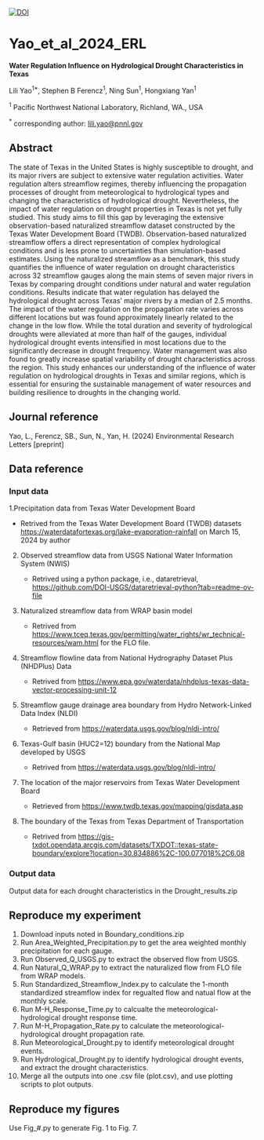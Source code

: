 [![DOI](https://zenodo.org/badge/265254045.svg)](https://zenodo.org/doi/10.5281/zenodo.10442485)

# Yao_et_al_2024_ERL
**Water Regulation Influence on Hydrological Drought Characteristics in Texas**  
  
Lili Yao<sup>1*</sup>, Stephen B Ferencz<sup>1</sup>, Ning Sun<sup>1</sup>, Hongxiang Yan<sup>1</sup>  
  
<sup>1</sup> Pacific Northwest National Laboratory, Richland, WA., USA  
  
<sup>*</sup> corresponding author: lili.yao@pnnl.gov

## Abstract
The state of Texas in the United States is highly susceptible to drought, and its major rivers are subject to extensive water regulation activities. Water regulation alters streamflow regimes, thereby influencing the propagation processes of drought from meteorological to hydrological types and changing the characteristics of hydrological drought. Nevertheless, the impact of water regulation on drought properties in Texas is not yet fully studied. This study aims to fill this gap by leveraging the extensive observation-based naturalized streamflow dataset constructed by the Texas Water Development Board (TWDB). Observation-based naturalized streamflow offers a direct representation of complex hydrological conditions and is less prone to uncertainties than simulation-based estimates. Using the naturalized streamflow as a benchmark, this study quantifies the influence of water regulation on drought characteristics across 32 streamflow gauges along the main stems of seven major rivers in Texas by comparing drought conditions under natural and water regulation conditions. Results indicate that water regulation has delayed the hydrological drought across Texas’ major rivers by a median of 2.5 months. The impact of the water regulation on the propagation rate varies across different locations but was found approximately linearly related to the change in the low flow. While the total duration and severity of hydrological droughts were alleviated at more than half of the gauges, individual hydrological drought events intensified in most locations due to the significantly decrease in drought frequency. Water management was also found to greatly increase spatial variability of drought characteristics across the region. This study enhances our understanding of the influence of water regulation on hydrological droughts in Texas and similar regions, which is essential for ensuring the sustainable management of water resources and building resilience to droughts in the changing world.

## Journal reference
Yao, L., Ferencz, SB., Sun, N., Yan, H. (2024) Environmental Research Letters [preprint]

## Data reference  
### Input data  
1.Precipitation data from Texas Water Development Board
   * Retrived from the Texas Water Development Board (TWDB) datasets https://waterdatafortexas.org/lake-evaporation-rainfall on March 15, 2024 by author

2. Observed streamflow data from USGS National Water Information System (NWIS)
   * Retrived using a python package, i.e., dataretrieval, https://github.com/DOI-USGS/dataretrieval-python?tab=readme-ov-file
     
3. Naturalized streamflow data from WRAP basin model
   * Retrived from https://www.tceq.texas.gov/permitting/water_rights/wr_technical-resources/wam.html for the FLO file.

4. Streamflow flowline data from National Hydrography Dataset Plus (NHDPlus) Data
   * Retrived from https://www.epa.gov/waterdata/nhdplus-texas-data-vector-processing-unit-12

6. Streamflow gauge drainage area boundary from Hydro Network-Linked Data Index (NLDI)
   * Retrieved from https://waterdata.usgs.gov/blog/nldi-intro/

8. Texas-Gulf basin (HUC2=12) boundary from the National Map developed by USGS
   * Retrived from https://waterdata.usgs.gov/blog/nldi-intro/
   
10. The location of the major reservoirs from Texas Water Development Board
    * Retrieved from https://www.twdb.texas.gov/mapping/gisdata.asp
      
11. The boundary of the Texas from Texas Department of Transportation
    * Retrived from https://gis-txdot.opendata.arcgis.com/datasets/TXDOT::texas-state-boundary/explore?location=30.834886%2C-100.077018%2C6.08

### Output data
Output data for each drought characteristics in the Drought_results.zip


## Reproduce my experiment
1. Download inputs noted in Boundary_conditions.zip
2. Run Area_Weighted_Precipitation.py to get the area weighted monthly precipitation for each gauge.
3. Run Observed_Q_USGS.py to extract the observed flow from USGS.
4. Run Natural_Q_WRAP.py to extract the naturalized flow from FLO file from WRAP models.
5. Run Standardized_Streamflow_Index.py to calculate the 1-month standardized streamflow index for regualted flow and natual flow at the monthly scale.
6. Run M-H_Response_Time.py to calcualte the meteorological-hydrological drought response time.
7. Run M-H_Propagation_Rate.py to calculate the meteorological-hydrological drought propagation rate.
8. Run Meteorological_Drought.py to identify meteorological drought events.
9. Run Hydrological_Drought.py to identify hydrological drought events, and extract the drought characteristics.
10. Merge all the outputs into one .csv file (plot.csv), and use plotting scripts to plot outputs.  

## Reproduce my figures 
Use Fig_#.py to generate Fig. 1 to Fig. 7.


